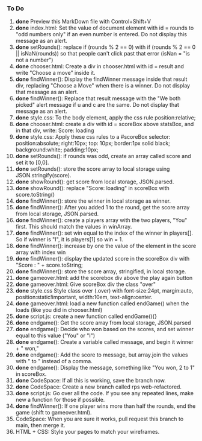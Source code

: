 ### To Do

1. **done** Preview this MarkDown file with Control+Shift+V
1. **done** index.html: Set the value of document element with id = rounds to "odd numbers only" if an even number is entered. Do not display this message as an alert.
1. **done** setRounds(): replace if (rounds % 2 == 0) with if (rounds % 2 == 0 || isNaN(rounds)) so that people can't click past that error (isNan = "is not a number")
1. **done** chooser.html: Create a div in chooser.html with id = result and write "Choose a move" inside it. 
1. **done** findWinner(): Display the findWinner message inside that result div, replacing "Choose a Move" when there is a winner. Do not display that message as an alert. 
1. **done** findWinner(): Replace that result message with the "We both picked" alert message if u and c are the same. Do not display that message as an alert. 
1. **done** style.css: To the body element, apply the css rule position:relative;
1. **done** chooser.html: create a div with id = scoreBox above statsBox, and in that div, write: Score: loading
1. **done** style.css: Apply these css rules to a #scoreBox selector: position:absolute; right:10px; top: 10px; border:1px solid black; background:white; padding:10px;
1. **done** setRounds(): if rounds was odd, create an array called score and set it to [0,0]. 
1. **done** setRounds(): store the score array to local storage using JSON.stringify(score).
1. **done** showRound(): get score from local storage, JSON.parsed.
1. **done** showRound(): replace "Score: loading" in scoreBox with score.toString()
1. **done** findWinner(): store the winner in local storage as winner.
1. **done** findWinner(): After you added 1 to the round, get the score array from local storage, JSON.parsed. 
1. **done** findWinner(): create a players array with the two players, "You" first. This should match the values in winArray. 
1. **done** findWinner(): set win equal to the index of the winner in players[]. So if winner is "I", it is players[1] so win = 1. 
1. **done** findWinner(): increase by one the value of the element in the score array with index win
1. **done** findWinner(): display the updated score in the scoreBox div with "Score : " + score.toString;
1. **done** findWinner(): store the score array, stringified, in local storage.
1. **done** gameover.html: add the scorebox div above the play again button
1. **done** gameover.html: Give scoreBox div the class "over" 
1. **done** style.css Style class over (.over) with font-size:24pt, margin:auto, position:static!important, width:10em, text-align:center.
1. **done** gameover.html: load a new function called endGame() when the <body> loads (like you did in chooser.html)
1. **done** script.js: create a new function called endGame(){}
1. **done** endgame(): Get the score array from local storage, JSON.parsed
1. **done** endgame(): Decide who won based on the scores, and set winner equal to this value ("You" or "I")
1. **done** endgame(): Create a variable called message, and begin it winner + " won,"
1. **done** endgame(): Add the score to message, but array.join the values with " to " instead of a comma. 
1. **done** endgame(): Display the message, something like "You won, 2 to 1" in scoreBox. 
1. **done** CodeSpace: If all this is working, save the branch now. 
1. **done** CodeSpace: Create a new branch called rps web-refactored. 
1. **done** script.js: Go over all the code.  If you see any repeated lines, make new a function for those if possible.  
1. **done** findWinner(): If one player wins more than half the rounds, end the game (shift to gameover.html).
1. CodeSpace: When you are sure it works, pull request this branch to main, then merge it.  
1. HTML + CSS: Style your pages to match your wireframes. 